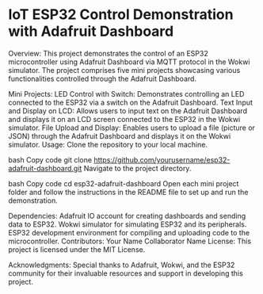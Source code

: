# IoT ESP32 Control Demonstration with Adafruit Dashboard
Overview:
This project demonstrates the control of an ESP32 microcontroller using Adafruit Dashboard via MQTT protocol in the Wokwi simulator. The project comprises five mini projects showcasing various functionalities controlled through the Adafruit Dashboard.

Mini Projects:
LED Control with Switch:
Demonstrates controlling an LED connected to the ESP32 via a switch on the Adafruit Dashboard.
Text Input and Display on LCD:
Allows users to input text on the Adafruit Dashboard and displays it on an LCD screen connected to the ESP32 in the Wokwi simulator.
File Upload and Display:
Enables users to upload a file (picture or JSON) through the Adafruit Dashboard and displays it on the Wokwi simulator.
Usage:
Clone the repository to your local machine.

bash
Copy code
git clone https://github.com/yourusername/esp32-adafruit-dashboard.git
Navigate to the project directory.

bash
Copy code
cd esp32-adafruit-dashboard
Open each mini project folder and follow the instructions in the README file to set up and run the demonstration.

Dependencies:
Adafruit IO account for creating dashboards and sending data to ESP32.
Wokwi simulator for simulating ESP32 and its peripherals.
ESP32 development environment for compiling and uploading code to the microcontroller.
Contributors:
Your Name
Collaborator Name
License:
This project is licensed under the MIT License.

Acknowledgments:
Special thanks to Adafruit, Wokwi, and the ESP32 community for their invaluable resources and support in developing this project.
